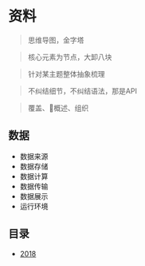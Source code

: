 #   资料
>   思维导图，金字塔

>   核心元素为节点，大卸八块

>   针对某主题整体抽象梳理

>   不纠结细节，不纠结语法，那是API

>   覆盖、概述、组织

##  数据
-   数据来源
-   数据存储
-   数据计算
-   数据传输
-   数据展示
-   运行环境

##  目录
-   [2018](2018/README.md)
